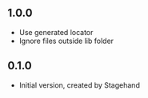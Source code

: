## 1.0.0
- Use generated locator
- Ignore files outside lib folder

## 0.1.0
- Initial version, created by Stagehand
